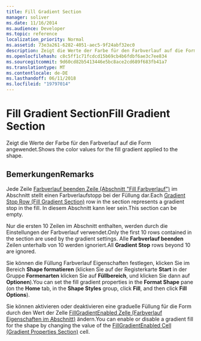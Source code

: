 ```yaml
---
title: Fill Gradient Section
manager: soliver
ms.date: 11/16/2014
ms.audience: Developer
ms.topic: reference
localization_priority: Normal
ms.assetid: 73e3a261-6282-4051-aec5-9f24abf32ec0
description: Zeigt die Werte der Farbe für den Farbverlauf auf die Form angewendet.
ms.openlocfilehash: c8c5ff1c71fcdcd15b69cb4b6fdbf6ae3c7ee834
ms.sourcegitcommit: 9d60cd82b5413446e5bc8ace2cd689f683fb41a7
ms.translationtype: MT
ms.contentlocale: de-DE
ms.lasthandoff: 06/11/2018
ms.locfileid: "19797014"
---
```

# <a name="fill-gradient-section"></a><span data-ttu-id="2c40e-103">Fill Gradient Section</span><span class="sxs-lookup"><span data-stu-id="2c40e-103">Fill Gradient Section</span></span>

<span data-ttu-id="2c40e-104">Zeigt die Werte der Farbe für den Farbverlauf auf die Form angewendet.</span><span class="sxs-lookup"><span data-stu-id="2c40e-104">Shows the color values for the fill gradient applied to the shape.</span></span> 
  
## <a name="remarks"></a><span data-ttu-id="2c40e-105">Bemerkungen</span><span class="sxs-lookup"><span data-stu-id="2c40e-105">Remarks</span></span>

<span data-ttu-id="2c40e-106">Jede Zeile [Farbverlauf beenden Zeile (Abschnitt "Fill Farbverlauf")](gradient-stop-row-fill-gradient-section.md) im Abschnitt stellt einen Farbverlaufstopp bei der Füllung dar.</span><span class="sxs-lookup"><span data-stu-id="2c40e-106">Each [Gradient Stop Row (Fill Gradient Section)](gradient-stop-row-fill-gradient-section.md) row in the section represents a gradient stop in the fill.</span></span> <span data-ttu-id="2c40e-107">In diesem Abschnitt kann leer sein.</span><span class="sxs-lookup"><span data-stu-id="2c40e-107">This section can be empty.</span></span> 
  
<span data-ttu-id="2c40e-108">Nur die ersten 10 Zeilen im Abschnitt enthalten, werden durch die Einstellungen der Farbverlauf verwendet.</span><span class="sxs-lookup"><span data-stu-id="2c40e-108">Only the first 10 rows contained in the section are used by the gradient settings.</span></span> <span data-ttu-id="2c40e-109">Alle **Farbverlauf beenden** Zeilen unterhalb von 10 werden ignoriert.</span><span class="sxs-lookup"><span data-stu-id="2c40e-109">All **Gradient Stop** rows beyond 10 are ignored.</span></span> 
  
<span data-ttu-id="2c40e-110">Sie können die Füllung Farbverlauf Eigenschaften festlegen, klicken Sie im Bereich **Shape formatieren** (klicken Sie auf der Registerkarte **Start** in der Gruppe **Formenarten** klicken Sie auf **Füllbereich**, und klicken Sie dann auf **Optionen**).</span><span class="sxs-lookup"><span data-stu-id="2c40e-110">You can set the fill gradient properties in the **Format Shape** pane (on the **Home** tab, in the **Shape Styles** group, click **Fill**, and then click **Fill Options**).</span></span> 
  
<span data-ttu-id="2c40e-111">Sie können aktivieren oder deaktivieren eine graduelle Füllung für die Form durch den Wert der Zelle [FillGradientEnabled Zelle (Farbverlauf Eigenschaften im Abschnitt)](fillgradientenabled-cell-gradient-properties-section.md) ändern.</span><span class="sxs-lookup"><span data-stu-id="2c40e-111">You can enable or disable a gradient fill for the shape by changing the value of the [FillGradientEnabled Cell (Gradient Properties Section)](fillgradientenabled-cell-gradient-properties-section.md) cell.</span></span> 
  

